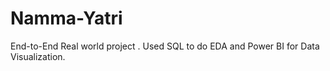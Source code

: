 # Namma-Yatri
End-to-End Real world project . Used   SQL to do EDA and Power BI for Data Visualization.

